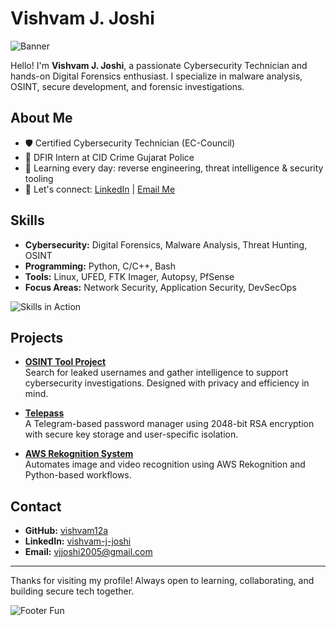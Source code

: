 # Vishvam J. Joshi

![Banner](https://source.unsplash.com/1600x400/?cybersecurity,technology)

Hello! I'm **Vishvam J. Joshi**, a passionate Cybersecurity Technician and hands-on Digital Forensics enthusiast. I specialize in malware analysis, OSINT, secure development, and forensic investigations.

## About Me

- 🛡️ Certified Cybersecurity Technician (EC-Council)
- 🧪 DFIR Intern at CID Crime Gujarat Police
- 🌱 Learning every day: reverse engineering, threat intelligence & security tooling
- 👋 Let's connect: [LinkedIn](https://www.linkedin.com/in/vishvam-j-joshi) | [Email Me](mailto:vjjoshi2005@gmail.com)

## Skills

- **Cybersecurity:** Digital Forensics, Malware Analysis, Threat Hunting, OSINT
- **Programming:** Python, C/C++, Bash
- **Tools:** Linux, UFED, FTK Imager, Autopsy, PfSense
- **Focus Areas:** Network Security, Application Security, DevSecOps

![Skills in Action](https://media.giphy.com/media/3oEjI6SIIHBdRxXI40/giphy.gif)

## Projects

- [**OSINT Tool Project**](https://github.com/vishvam12a/Osinttool_project)  
  Search for leaked usernames and gather intelligence to support cybersecurity investigations. Designed with privacy and efficiency in mind.

- [**Telepass**](https://github.com/vishvam12a/Telepass.git)  
  A Telegram-based password manager using 2048-bit RSA encryption with secure key storage and user-specific isolation.

- [**AWS Rekognition System**](https://github.com/vishvam12a/image-and-video-rekognition-with-aws-main)  
  Automates image and video recognition using AWS Rekognition and Python-based workflows.

## Contact

- **GitHub:** [vishvam12a](https://github.com/vishvam12a)
- **LinkedIn:** [vishvam-j-joshi](https://www.linkedin.com/in/vishvam-j-joshi)
- **Email:** [vjjoshi2005@gmail.com](mailto:vjjoshi2005@gmail.com)

---

Thanks for visiting my profile! Always open to learning, collaborating, and building secure tech together.

![Footer Fun](https://media.giphy.com/media/26AHONQ79FdWZhAI0/giphy.gif)
